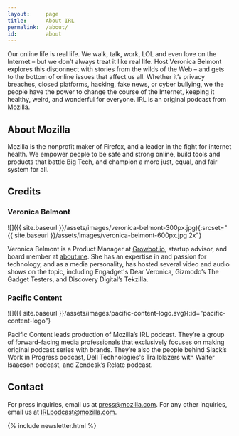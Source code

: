 ```yaml
---
layout:     page
title:      About IRL
permalink:  /about/
id:         about
---
```


Our online life is real life. We walk, talk, work, LOL and even love on the Internet – but we don’t always treat it like real life. Host Veronica Belmont explores this disconnect with stories from the wilds of the Web – and gets to the bottom of online issues that affect us all. Whether it’s privacy breaches, closed platforms, hacking, fake news, or cyber bullying, we the people have the power to change the course of the Internet, keeping it healthy, weird, and wonderful for everyone. IRL is an original podcast from Mozilla.

## About Mozilla

Mozilla is the nonprofit maker of Firefox, and a leader in the fight for internet health. We empower people to be safe and strong online, build tools and products that battle Big Tech, and champion a more just, equal, and fair system for all.

## Credits

### Veronica Belmont

![]({{ site.baseurl }}/assets/images/veronica-belmont-300px.jpg){:srcset="{{ site.baseurl }}/assets/images/veronica-belmont-600px.jpg 2x"}

Veronica Belmont is a Product Manager at [Growbot.io](https://www.growbot.io/), startup advisor, and board member at [about.me](https://about.me/). She has an expertise in and passion for technology, and as a media personality, has hosted several video and audio shows on the topic, including Engadget's Dear Veronica, Gizmodo’s The Gadget Testers, and Discovery Digital’s Tekzilla.

### Pacific Content

![]({{ site.baseurl }}/assets/images/pacific-content-logo.svg){:id="pacific-content-logo"}

Pacific Content leads production of Mozilla’s IRL podcast. They’re a group of forward-facing media professionals that exclusively focuses on making original podcast series with brands. They’re also the people behind Slack’s Work in Progress podcast, Dell Technologies's Trailblazers with Walter Isaacson podcast, and Zendesk’s Relate podcast.

## Contact

For press inquiries, email us at [press@mozilla.com](press@mozilla.com). For any other inquiries, email us at [IRLpodcast@mozilla.com](IRLpodcast@mozilla.com).

{% include newsletter.html %}
